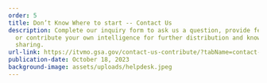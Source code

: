 ```yaml
---
order: 5
title: Don’t Know Where to start -- Contact Us
description: Complete our inquiry form to ask us a question, provide feedback,
  or contribute your own intelligence for further distribution and knowledge
  sharing.
url-link: https://itvmo.gsa.gov/contact-us-contribute/?tabName=contact-us-header
publication-date: October 18, 2023
background-image: assets/uploads/helpdesk.jpeg
---
```

